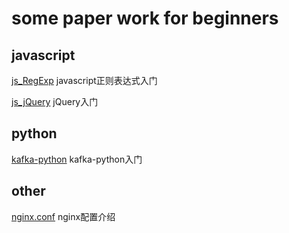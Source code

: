 # some paper work for beginners

## javascript

[js_RegExp](https://github.com/ayiis/paper/blob/master/js_RegExp.md) javascript正则表达式入门

[js_jQuery](https://github.com/ayiis/paper/blob/master/js_jQuery.md) jQuery入门

## python

[kafka-python](https://github.com/ayiis/paper/blob/master/kafka-python.md) kafka-python入门

## other

[nginx.conf](https://github.com/ayiis/paper/blob/master/nginx.conf.md) nginx配置介绍
